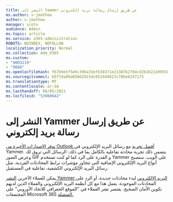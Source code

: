 ```yaml
---
title: النشر إلى Yammer عن طريق إرسال رسالة بريد إلكتروني
ms.author: v-jmathew
author: v-jmathew
manager: scotv
audience: Admin
ms.topic: article
ms.service: o365-administration
ROBOTS: NOINDEX, NOFOLLOW
localization_priority: Normal
ms.collection: Adm_O365
ms.custom:
- "9003219"
- "9668"
ms.openlocfilehash: f67b9e5f5e6c396a33ef638371e21387b2704cd2b1622a9955853b46bdb702b6
ms.sourcegitcommit: b5f7da89a650d2915dc652449623c78be6247175
ms.translationtype: MT
ms.contentlocale: ar-SA
ms.lasthandoff: 08/05/2021
ms.locfileid: "53960642"
---
```

# <a name="post-to-yammer-by-sending-an-email-message"></a>النشر إلى Yammer عن طريق إرسال رسالة بريد إلكتروني

[توفر الإصدارات الأخيرة من Outlook أفضل تجربة](https://support.microsoft.com/office/work-with-yammer-from-outlook-fd695485-225b-410f-b24a-17f971b46b25) مع رسائل البريد الإلكتروني في Yammer. يتضمن ذلك تجربة محادثة تفاعلية بالكامل بما في ذلك: الرسائل التي تروق لك وعرض الصور GIF و القدرة على الرد كما لو كنت تستخدم Yammer على الويب. ستصبح أنواع البريد الإلكتروني الإضافية التي تتجاوز مؤشرات ترابط المحادثات الفردية، مثل رسائل البريد الإلكتروني الكشفية، تفاعلية في المستقبل.

يمكن للعملاء الآخرين [النشر Yammer البريد الإلكتروني](https://support.microsoft.com/office/new-yammer-post-to-yammer-by-sending-an-email-message-830e6825-56f6-4169-a6b9-1b3ca0cdad4d) لبدء محادثات جديدة، أو الرد على المحادثات الموجودة. يعمل هذا مع كل أنظمة البريد الإلكتروني والعملاء الذين لديهم تكوين الأمان الصحيح. يقتصر نشر العملاء في "الموقع الجغرافي للاتحاد الأوروبي" على المجتمعات Microsoft 365 [المتصلة.](https://docs.microsoft.com/yammer/manage-yammer-groups/yammer-and-office-365-groups)
